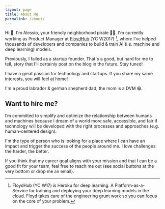 ```yaml
---
layout: page
title: About Me
permalink: /about/
---
```


Hi 👋, I'm Alessio, your friendly neighborhood pirate 🏴‍☠️. I'm currently working as Product Manager at [FloydHub](https://www.floydhub.com/) (YC W2017) [^1], where I've helped thousands of developers and companies to build & train AI (i.e. machine and deep learning) models.

Previously, I failed as a startup founder. That's a good, but hard for me to tell, story that I'll certainly post on the blog in the future. Stay tuned!

I have a great passion for technology and startups. If you share my same interests, you will feel at home!

I'm a proud labrador & german shepherd dad, the mom is a DVM 😁.

## Want to hire me?

I’m committed to simplify and optimize the relationship between humans and machines because I dream of a world more safe, accessible, and fair if technology will be developed with the right processes and approaches (e.g. human-centered design). 

I'm the type of person who is looking for a place where I can have an impact and trigger the success of the people around me. I love challenges: the harder, the better.

If you think that my career goal aligns with your mission and that I can be a good fit for your team, feel free to reach me out (see social buttons at the very bottom or drop me an email).

[^1]: FloydHub (YC W17) is Heroku for deep learning. A Platform-as-a-Service for training and deploying your deep learning models in the cloud. Floyd takes care of the engineering grunt work so you can focus on the core of your problem.

